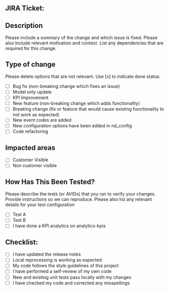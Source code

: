 ## JIRA Ticket: <JIRA Ticket link>

## Description

Please include a summary of the change and which issue is fixed. Please also include relevant motivation and context. List any dependencies that are required for this change.

## Type of change

Please delete options that are not relevant. Use [x] to indicate done status.

- [ ] Bug fix (non-breaking change which fixes an issue)
- [ ] Model only update
- [ ] KPI Improvement  
- [ ] New feature (non-breaking change which adds functionality)
- [ ] Breaking change (fix or feature that would cause existing functionality to not work as expected)
- [ ] New event codes are added
- [ ] New configuration options have been added in nd_config
- [ ] Code refactoring

## Impacted areas
- [ ] Customer Visible
- [ ] Non customer visible

## How Has This Been Tested?
Please describe the tests (or AVIDs) that you ran to verify your changes. Provide instructions so we can reproduce. Please also list any relevant details for your test configuration

- [ ] Test A
- [ ] Test B
- [ ] I have done a KPI analytics on analytics-kpis

## Checklist:

- [ ] I have updated the release notes
- [ ] Local reprocessing is working as expected
- [ ] My code follows the style guidelines of this project
- [ ] I have performed a self-review of my own code
- [ ] New and existing unit tests pass locally with my changes
- [ ] I have checked my code and corrected any misspellings
